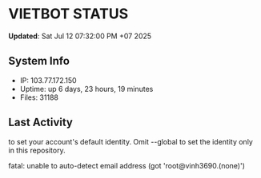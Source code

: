 # VIETBOT STATUS
**Updated**: Sat Jul 12 07:32:00 PM +07 2025

## System Info
- IP: 103.77.172.150
- Uptime: up 6 days, 23 hours, 19 minutes
- Files: 31188

## Last Activity

to set your account's default identity.
Omit --global to set the identity only in this repository.

fatal: unable to auto-detect email address (got 'root@vinh3690.(none)')
